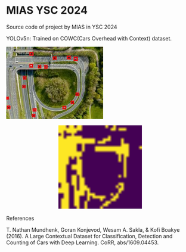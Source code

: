 
# MIAS YSC 2024

Source code of project by MIAS in YSC 2024

YOLOv5n: Trained on COWC(Cars Overhead with Context) dataset.

![alt text](https://github.com/juheon727/ysc2024_h028/blob/main/road_detection.jpeg?raw=true)
<p align="center">
  <img src = "https://github.com/juheon727/ysc2024_h028/blob/main/roadmap_after.png" width=224 height=224 />
</p>

References

T. Nathan Mundhenk, Goran Konjevod, Wesam A. Sakla, & Kofi Boakye (2016). A Large Contextual Dataset for Classification, Detection and Counting of Cars with Deep Learning. CoRR, abs/1609.04453.

